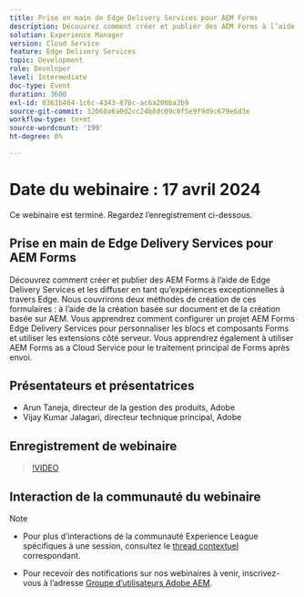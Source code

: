 ```yaml
---
title: Prise en main de Edge Delivery Services pour AEM Forms
description: Découvrez comment créer et publier des AEM Forms à l’aide de Edge Delivery Services, dans les domaines de la création basée sur des documents et sur AEM, de la configuration de projet pour la personnalisation et de l’utilisation d’AEM Forms as a Cloud Service pour le traitement back-end.
solution: Experience Manager
version: Cloud Service
feature: Edge Delivery Services
topic: Development
role: Developer
level: Intermediate
doc-type: Event
duration: 3600
exl-id: 0361b404-1c6c-4343-876c-ac6a200ba3b9
source-git-commit: 32060a6a0d2cc24b8dc09c8f5e9f9d9c679e6d3e
workflow-type: tm+mt
source-wordcount: '199'
ht-degree: 0%

---
```


# Date du webinaire : 17 avril 2024

Ce webinaire est terminé. Regardez l’enregistrement ci-dessous.

## Prise en main de Edge Delivery Services pour AEM Forms

Découvrez comment créer et publier des AEM Forms à l’aide de Edge Delivery Services et les diffuser en tant qu’expériences exceptionnelles à travers Edge. Nous couvrirons deux méthodes de création de ces formulaires : à l’aide de la création basée sur document et de la création basée sur AEM. Vous apprendrez comment configurer un projet AEM Forms Edge Delivery Services pour personnaliser les blocs et composants Forms et utiliser les extensions côté serveur. Vous apprendrez également à utiliser AEM Forms as a Cloud Service pour le traitement principal de Forms après envoi.

## Présentateurs et présentatrices

* Arun Taneja, directeur de la gestion des produits, Adobe
* Vijay Kumar Jalagari, directeur technique principal, Adobe

## Enregistrement de webinaire

>[!VIDEO](https://video.tv.adobe.com/v/3428434/)

## Interaction de la communauté du webinaire

>[!NOTE]
> 
>* Pour plus d’interactions de la communauté Experience League spécifiques à une session, consultez le [thread contextuel](https://adobe.ly/4aCz0OE) correspondant.
>
>* Pour recevoir des notifications sur nos webinaires à venir, inscrivez-vous à l’adresse [Groupe d’utilisateurs Adobe AEM](https://aem-augs.adobe.com/).
